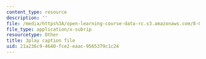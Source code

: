 ```yaml
---
content_type: resource
description: ''
file: /media/https%3A/open-learning-course-data-rc.s3.amazonaws.com/8-04-quantum-physics-i-spring-2016/21a236c94640fce2eaac9565379c1c24_Ex_fFlwZoM0.srt
file_type: application/x-subrip
resourcetype: Other
title: 3play caption file
uid: 21a236c9-4640-fce2-eaac-9565379c1c24
---
```

